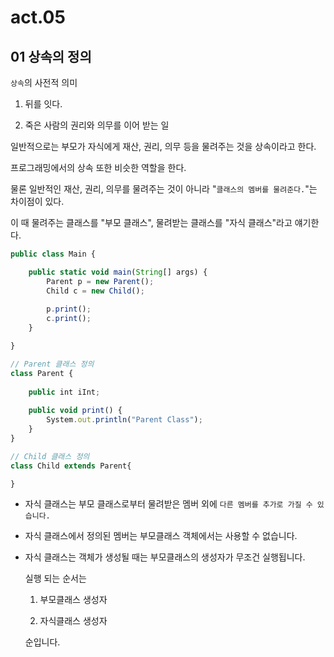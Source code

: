 # act.05

## 01 상속의 정의

`상속`의 사전적 의미

1. 뒤를 잇다.

2. 죽은 사람의 권리와 의무를 이어 받는 일

일반적으로는 부모가 자식에게 재산, 권리, 의무 등을 물려주는 것을 상속이라고 한다.

프로그래밍에서의 상속 또한 비슷한 역할을 한다.

물론 일반적인 재산, 권리, 의무를 물려주는 것이 아니라 "`클래스의 멤버를 물려준다.`"는 차이점이 있다.

이 때 물려주는 클래스를 "부모 클래스", 물려받는 클래스를 "자식 클래스"라고 얘기한다.


```Javascript
public class Main {

	public static void main(String[] args) {
		Parent p = new Parent();
		Child c = new Child();
		
		p.print();
		c.print();
	}

}

// Parent 클래스 정의
class Parent {
		
	public int iInt;
	
	public void print() {
		System.out.println("Parent Class");
	}
}

// Child 클래스 정의
class Child extends Parent{

}
```

- 자식 클래스는 부모 클래스로부터 물려받은 멤버 외에 `다른 멤버를 추가로 가질 수 있습니다.`

- 자식 클래스에서 정의된 멤버는 부모클래스 객체에서는 사용할 수 없습니다.

- 자식 클래스는 객체가 생성될 때는 부모클래스의 생성자가 무조건 실행됩니다.

	실행 되는 순서는
	
	1) 부모클래스 생성자
	
	2) 자식클래스 생성자
	
	순입니다.

